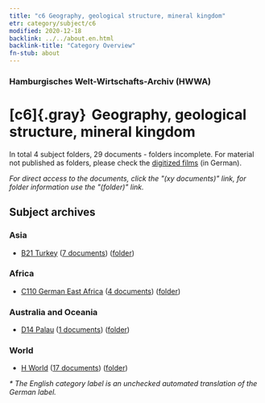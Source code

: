 ```yaml
---
title: "c6 Geography, geological structure, mineral kingdom"
etr: category/subject/c6
modified: 2020-12-18
backlink: ../../about.en.html
backlink-title: "Category Overview"
fn-stub: about
---
```


### Hamburgisches Welt-Wirtschafts-Archiv (HWWA)
# [c6]{.gray}&#8201; Geography, geological structure, mineral kingdom&#160; 





In total 4 subject folders, 29 documents - folders incomplete.
For material not published as folders, please check the [digitized films](/film/h1_sh) (in German).

_For direct access to the documents, click the "(xy documents)" link, for folder information use the "(folder)" link._

## Subject archives



### Asia

- [B21 Turkey](../../../geo/about.en.html#B21) (<a href="https://dfg-viewer.de/show/?tx_dlf[id]=https://pm20.zbw.eu/mets/sh/1411xx/141111/1442xx/144210/public.mets.en.xml" target="_blank">7 documents</a>) ([folder](http://purl.org/pressemappe20/folder/sh/141111,144210))

### Africa

- [C110 German East Africa](../../../geo/about.en.html#C110) (<a href="https://dfg-viewer.de/show/?tx_dlf[id]=https://pm20.zbw.eu/mets/sh/1414xx/141471/1442xx/144210/public.mets.en.xml" target="_blank">4 documents</a>) ([folder](http://purl.org/pressemappe20/folder/sh/141471,144210))

### Australia and Oceania

- [D14 Palau](../../../geo/about.en.html#D14) (<a href="https://dfg-viewer.de/show/?tx_dlf[id]=https://pm20.zbw.eu/mets/sh/1416xx/141614/1442xx/144210/public.mets.en.xml" target="_blank">1 documents</a>) ([folder](http://purl.org/pressemappe20/folder/sh/141614,144210))

### World

- [H World](../../../geo/about.en.html#H) (<a href="https://dfg-viewer.de/show/?tx_dlf[id]=https://pm20.zbw.eu/mets/sh/1417xx/141728/1442xx/144210/public.mets.en.xml" target="_blank">17 documents</a>) ([folder](http://purl.org/pressemappe20/folder/sh/141728,144210))


_* The English category label is an unchecked automated translation of the German label._

